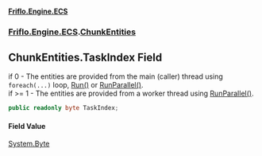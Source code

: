 #### [Friflo.Engine.ECS](index.md 'index')
### [Friflo.Engine.ECS](Friflo.Engine.ECS.md 'Friflo.Engine.ECS').[ChunkEntities](ChunkEntities.md 'Friflo.Engine.ECS.ChunkEntities')

## ChunkEntities.TaskIndex Field

if    0 - The entities are provided from the main (caller) thread using `foreach(...)` loop,
[Run()](QueryJob.Run().md 'Friflo.Engine.ECS.QueryJob.Run()') or [RunParallel()](QueryJob.RunParallel().md 'Friflo.Engine.ECS.QueryJob.RunParallel()').<br/>
if >= 1 - The entities are provided from a worker thread using [RunParallel()](QueryJob.RunParallel().md 'Friflo.Engine.ECS.QueryJob.RunParallel()').

```csharp
public readonly byte TaskIndex;
```

#### Field Value
[System.Byte](https://docs.microsoft.com/en-us/dotnet/api/System.Byte 'System.Byte')